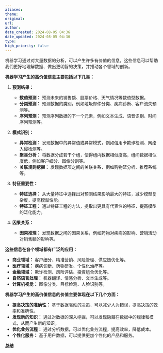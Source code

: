 ```yaml
---
aliases: 
theme: 
original: 
url: 
author: 
date_created: 2024-08-05 04:36
date_updated: 2024-08-05 04:36
type: 
high_priority: false
---
```


机器学习通过对大量数据的分析，可以产生许多有价值的信息，这些信息可以帮助我们更好地理解数据、做出更明智的决策，并推动各个领域的创新。

**机器学习产生的高价值信息主要包括以下几类：**

1. **预测结果：**

   - **数值预测：** 预测未来的销售额、股票价格、天气情况等数值型数据。
   - **分类预测：** 预测数据的类别，例如垃圾邮件分类、疾病诊断、客户流失预测等。
   - **序列预测：** 预测序列数据的下一个元素，例如文本生成、语音识别、时间序列预测等。
2. **模式识别：**

   - **异常检测：** 发现数据中的异常值或异常模式，例如信用卡欺诈检测、网络入侵检测等。
   - **聚类分析：** 将数据分成若干个组，使得组内数据相似度高，组间数据相似度低，例如客户细分、图像分割等。
   - **关联规则挖掘：** 发现数据项之间的关联关系，例如购物篮分析、推荐系统等。
3. **特征重要性：**

   - **特征选择：** 从大量特征中选择出对预测结果影响最大的特征，减少模型复杂度，提高模型性能。
   - **特征工程：** 通过特征工程的方法，提取出更具有代表性的特征，提高模型的泛化能力。
4. **因果关系：**

   - **因果推理：** 发现数据之间的因果关系，例如药物对疾病的影响、营销活动对销售额的影响等。

**这些信息在各个领域都有广泛的应用：**

- **商业领域：** 客户细分、精准营销、风险管理、供应链优化等。
- **医疗领域：** 疾病诊断、药物研发、个性化治疗等。
- **金融领域：** 欺诈检测、风险评估、投资组合优化等。
- **自然语言处理：** 机器翻译、情感分析、文本生成等。
- **计算机视觉：** 图像分类、目标检测、人脸识别等。

**机器学习产生的高价值信息的价值主要体现在以下几个方面：**

- **提高决策的准确性：** 基于数据驱动的决策，可以减少人为错误，提高决策的效率和准确性。
- **发现新的知识：** 通过对数据的深入挖掘，可以发现隐藏在数据中的规律和模式，从而产生新的知识。
- **优化业务流程：** 通过分析数据，可以优化业务流程，提高效率，降低成本。
- **个性化服务：** 基于用户数据，可以提供更加个性化的产品和服务。

**总结**

